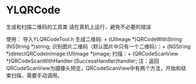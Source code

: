 # YLQRCode
生成和扫描二维码的工具类
请在真机上运行，避免不必要的错误

使用：
导入YLQRCodeTool.h
生成二维码: + (UIImage *)QRCodeWithString:(NSString *)string;
识别图片二维码（默认图片中只有一个二维码）：+ (NSString *)detectQRCodeInImage:(UIImage *)image;
扫描：+ (QRCodeScanView *)QRCodeScanWithHandler:(SuccessHandler)handler;
  注：返回QRCodeScanView为摄像头预览，QRCodeScanView中有两个方法，开始和结束扫描，需要手动调用。

